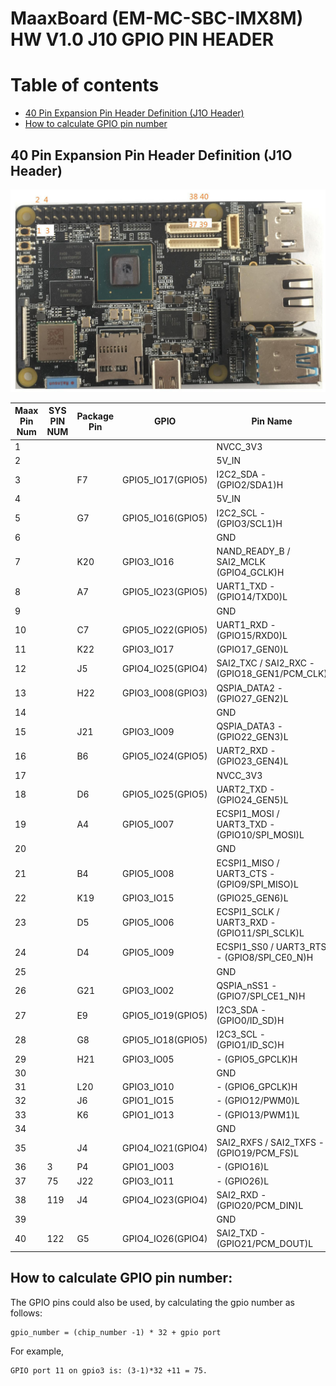 # MaaxBoard (EM-MC-SBC-IMX8M) HW V1.0 J10 GPIO PIN HEADER

Table of contents
=================

<!--ts-->
  * [ 40 Pin Expansion Pin Header Definition (J1O Header)](#40-pin-expansion-pin-header-definition-j1o-header)
  * [ How to calculate GPIO pin number](#how-to-calculate-gpio-pin-number)
  
<!--te-->


## 40 Pin Expansion Pin Header Definition (J1O Header)

![40Pin Pin Header Pin1 Position](pics/maxboardpinout_DVkjJFglZm.jpg)


| Maax Pin Num | SYS PIN NUM| Package Pin   | GPIO | Pin Name | Signal Type 
| ------------- | ------------- | ------------- | ------------- | ------------- | ------------- | 
| 1 || |  |NVCC_3V3 | Power  |  
| 2 || |  |5V_IN | Power  |  
| 3 || F7| GPIO5_IO17(GPIO5) |I2C2_SDA - (GPIO2/SDA1)H| IO | 
| 4 || |  |5V_IN | Power |  
| 5 || G7| GPIO5_IO16(GPIO5) |I2C2_SCL - (GPIO3/SCL1)H| IO | 
| 6 || |  |GND | Ground |  
| 7 || K20 | GPIO3_IO16 | NAND_READY_B / SAI2_MCLK (GPIO4_GCLK)H | IO |  
| 8 || A7| GPIO5_IO23(GPIO5) |UART1_TXD - (GPIO14/TXD0)L| IO | 
| 9 || |  |GND | Ground |  
| 10 || C7| GPIO5_IO22(GPIO5) |UART1_RXD - (GPIO15/RXD0)L| IO |  
| 11 || K22| GPIO3_IO17 |  (GPIO17_GEN0)L | IO |  
| 12 || J5| GPIO4_IO25(GPIO4) |SAI2_TXC / SAI2_RXC - (GPIO18_GEN1/PCM_CLK)| IO |  
| 13 || H22| GPIO3_IO08(GPIO3) | QSPIA_DATA2 - (GPIO27_GEN2)L| IO |
| 14 || | |GND | Ground |  
| 15 || J21| GPIO3_IO09 | QSPIA_DATA3 - (GPIO22_GEN3)L| IO |  
| 16 || B6| GPIO5_IO24(GPIO5) |UART2_RXD - (GPIO23_GEN4)L| IO  |  
| 17 || | |NVCC_3V3  | Power |  
| 18 || D6| GPIO5_IO25(GPIO5) |UART2_TXD - (GPIO24_GEN5)L| IO | 
| 19 || A4| GPIO5_IO07 | ECSPI1_MOSI / UART3_TXD - (GPIO10/SPI_MOSI)L| IO |  
| 20 || | |GND  | Ground |  
| 21 || B4| GPIO5_IO08 | ECSPI1_MISO / UART3_CTS - (GPIO9/SPI_MISO)L| IO |  
| 22 || K19| GPIO3_IO15 |  (GPIO25_GEN6)L| IO |  
| 23 || D5| GPIO5_IO06 | ECSPI1_SCLK / UART3_RXD - (GPIO11/SPI_SCLK)L| IO |  
| 24 || D4| GPIO5_IO09 | ECSPI1_SS0 / UART3_RTS - (GPIO8/SPI_CE0_N)H| IO |  
| 25 || | |GND  |  |  
| 26 || G21| GPIO3_IO02| QSPIA_nSS1 - (GPIO7/SPI_CE1_N)H| IO |  
| 27 || E9| GPIO5_IO19(GPIO5) |I2C3_SDA - (GPIO0/ID_SD)H| IO |
| 28 || G8| GPIO5_IO18(GPIO5) |I2C3_SCL - (GPIO1/ID_SC)H| IO |
| 29 || H21| GPIO3_IO05 | - (GPIO5_GPCLK)H| IO |  
| 30 || | |GND  | Ground |  
| 31 || L20| GPIO3_IO10 | - (GPIO6_GPCLK)H| IO |  
| 32 || J6| GPIO1_IO15 | - (GPIO12/PWM0)L| IO |  MX8MQ_IOMUXC_GPIO1_IO15_PWM4_OUT |
| 33 || K6| GPIO1_IO13 | - (GPIO13/PWM1)L| IO |  MX8MQ_IOMUXC_GPIO1_IO13_PWM2_OUT |
| 34 || | |GND  | Ground |  
| 35 || J4| GPIO4_IO21(GPIO4) |SAI2_RXFS / SAI2_TXFS - (GPIO19/PCM_FS)L | IO |  
| 36 |3| P4| GPIO1_IO03 | -  (GPIO16)L| IO |  
| 37 |75| J22| GPIO3_IO11 | - (GPIO26)L| IO | 
| 38 |119| J4| GPIO4_IO23(GPIO4) |SAI2_RXD - (GPIO20/PCM_DIN)L| IO | 
| 39 || | |GND  | Ground |  
| 40 |122| G5| GPIO4_IO26(GPIO4) |SAI2_TXD - (GPIO21/PCM_DOUT)L| IO |  

## How to calculate GPIO pin number: 

The GPIO pins could also be used, by calculating the gpio number as follows:
```
gpio_number = (chip_number -1) * 32 + gpio port
```
For example,
```
GPIO port 11 on gpio3 is: (3-1)*32 +11 = 75.
```
